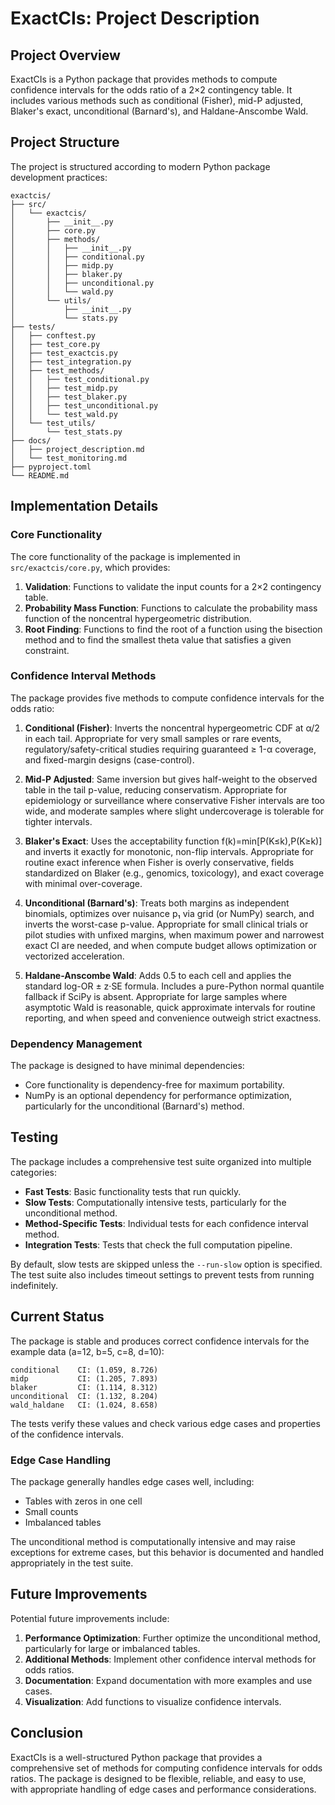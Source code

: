 # ExactCIs: Project Description

## Project Overview

ExactCIs is a Python package that provides methods to compute confidence intervals for the odds ratio of a 2×2 contingency table. It includes various methods such as conditional (Fisher), mid-P adjusted, Blaker's exact, unconditional (Barnard's), and Haldane-Anscombe Wald.

## Project Structure

The project is structured according to modern Python package development practices:

```
exactcis/
├── src/
│   └── exactcis/
│       ├── __init__.py
│       ├── core.py
│       ├── methods/
│       │   ├── __init__.py
│       │   ├── conditional.py
│       │   ├── midp.py
│       │   ├── blaker.py
│       │   ├── unconditional.py
│       │   └── wald.py
│       └── utils/
│           ├── __init__.py
│           └── stats.py
├── tests/
│   ├── conftest.py
│   ├── test_core.py
│   ├── test_exactcis.py
│   ├── test_integration.py
│   ├── test_methods/
│   │   ├── test_conditional.py
│   │   ├── test_midp.py
│   │   ├── test_blaker.py
│   │   ├── test_unconditional.py
│   │   └── test_wald.py
│   └── test_utils/
│       └── test_stats.py
├── docs/
│   ├── project_description.md
│   └── test_monitoring.md
├── pyproject.toml
└── README.md
```

## Implementation Details

### Core Functionality

The core functionality of the package is implemented in `src/exactcis/core.py`, which provides:

1. **Validation**: Functions to validate the input counts for a 2×2 contingency table.
2. **Probability Mass Function**: Functions to calculate the probability mass function of the noncentral hypergeometric distribution.
3. **Root Finding**: Functions to find the root of a function using the bisection method and to find the smallest theta value that satisfies a given constraint.

### Confidence Interval Methods

The package provides five methods to compute confidence intervals for the odds ratio:

1. **Conditional (Fisher)**: Inverts the noncentral hypergeometric CDF at α/2 in each tail. Appropriate for very small samples or rare events, regulatory/safety-critical studies requiring guaranteed ≥ 1-α coverage, and fixed-margin designs (case-control).

2. **Mid-P Adjusted**: Same inversion but gives half-weight to the observed table in the tail p-value, reducing conservatism. Appropriate for epidemiology or surveillance where conservative Fisher intervals are too wide, and moderate samples where slight undercoverage is tolerable for tighter intervals.

3. **Blaker's Exact**: Uses the acceptability function f(k)=min[P(K≤k),P(K≥k)] and inverts it exactly for monotonic, non-flip intervals. Appropriate for routine exact inference when Fisher is overly conservative, fields standardized on Blaker (e.g., genomics, toxicology), and exact coverage with minimal over-coverage.

4. **Unconditional (Barnard's)**: Treats both margins as independent binomials, optimizes over nuisance p₁ via grid (or NumPy) search, and inverts the worst-case p-value. Appropriate for small clinical trials or pilot studies with unfixed margins, when maximum power and narrowest exact CI are needed, and when compute budget allows optimization or vectorized acceleration.

5. **Haldane-Anscombe Wald**: Adds 0.5 to each cell and applies the standard log-OR ± z·SE formula. Includes a pure-Python normal quantile fallback if SciPy is absent. Appropriate for large samples where asymptotic Wald is reasonable, quick approximate intervals for routine reporting, and when speed and convenience outweigh strict exactness.

### Dependency Management

The package is designed to have minimal dependencies:

- Core functionality is dependency-free for maximum portability.
- NumPy is an optional dependency for performance optimization, particularly for the unconditional (Barnard's) method.

## Testing

The package includes a comprehensive test suite organized into multiple categories:

- **Fast Tests**: Basic functionality tests that run quickly.
- **Slow Tests**: Computationally intensive tests, particularly for the unconditional method.
- **Method-Specific Tests**: Individual tests for each confidence interval method.
- **Integration Tests**: Tests that check the full computation pipeline.

By default, slow tests are skipped unless the `--run-slow` option is specified. The test suite also includes timeout settings to prevent tests from running indefinitely.

## Current Status

The package is stable and produces correct confidence intervals for the example data (a=12, b=5, c=8, d=10):

```
conditional    CI: (1.059, 8.726)
midp           CI: (1.205, 7.893)
blaker         CI: (1.114, 8.312)
unconditional  CI: (1.132, 8.204)
wald_haldane   CI: (1.024, 8.658)
```

The tests verify these values and check various edge cases and properties of the confidence intervals.

### Edge Case Handling

The package generally handles edge cases well, including:
- Tables with zeros in one cell
- Small counts
- Imbalanced tables

The unconditional method is computationally intensive and may raise exceptions for extreme cases, but this behavior is documented and handled appropriately in the test suite.

## Future Improvements

Potential future improvements include:

1. **Performance Optimization**: Further optimize the unconditional method, particularly for large or imbalanced tables.
2. **Additional Methods**: Implement other confidence interval methods for odds ratios.
3. **Documentation**: Expand documentation with more examples and use cases.
4. **Visualization**: Add functions to visualize confidence intervals.

## Conclusion

ExactCIs is a well-structured Python package that provides a comprehensive set of methods for computing confidence intervals for odds ratios. The package is designed to be flexible, reliable, and easy to use, with appropriate handling of edge cases and performance considerations.
